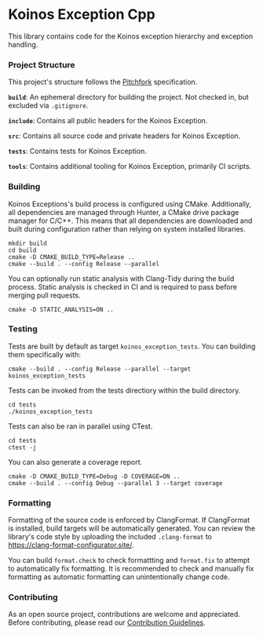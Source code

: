 # Koinos Exception Cpp

This library contains code for the Koinos exception hierarchy and exception handling.

### Project Structure

This project's structure follows the [Pitchfork](https://api.csswg.org/bikeshed/?force=1&url=https://raw.githubusercontent.com/vector-of-bool/pitchfork/develop/data/spec.bs) specification.

**`build`**: An ephemeral directory for building the project. Not checked in, but excluded via `.gitignore`.

**`include`**: Contains all public headers for the Koinos Exception.

**`src`**: Contains all source code and private headers for Koinos Exception.

**`tests`**: Contains tests for Koinos Exception.

**`tools`**: Contains additional tooling for Koinos Exception, primarily CI scripts.

### Building

Koinos Exceptions's build process is configured using CMake. Additionally, all dependencies are managed through Hunter, a CMake drive package manager for C/C++. This means that all dependencies are downloaded and built during configuration rather than relying on system installed libraries.

```
mkdir build
cd build
cmake -D CMAKE_BUILD_TYPE=Release ..
cmake --build . --config Release --parallel
```

You can optionally run static analysis with Clang-Tidy during the build process. Static analysis is checked in CI and is required to pass before merging pull requests.

```
cmake -D STATIC_ANALYSIS=ON ..
```

### Testing

Tests are built by default as target `koinos_exception_tests`. You can building them specifically with:

```
cmake --build . --config Release --parallel --target koinos_exception_tests
```

Tests can be invoked from the tests directiory within the build directory.

```
cd tests
./koinos_exception_tests
```

Tests can also be ran in parallel using CTest.

```
cd tests
ctest -j
```

You can also generate a coverage report.

```
cmake -D CMAKE_BUILD_TYPE=Debug -D COVERAGE=ON ..
cmake --build . --config Debug --parallel 3 --target coverage
```

### Formatting

Formatting of the source code is enforced by ClangFormat. If ClangFormat is installed, build targets will be automatically generated. You can review the library's code style by uploading the included `.clang-format` to https://clang-format-configurator.site/.

You can build `format.check` to check formattting and `format.fix` to attempt to automatically fix formatting. It is recommended to check and manually fix formatting as automatic formatting can unintentionally change code.

### Contributing

As an open source project, contributions are welcome and appreciated. Before contributing, please read our [Contribution Guidelines](CONTRIBUTING.md).
